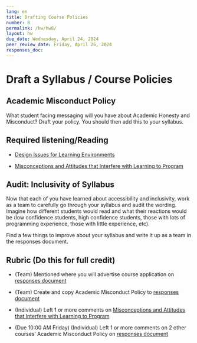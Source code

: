 ```yaml
---
lang: en
title: Drafting Course Policies
number: 8
permalink: /hw/hw8/
layout: hw
due_date: Wednesday, April 24, 2024
peer_review_date: Friday, April 26, 2024
responses_doc:
---
```


# Draft a Syllabus / Course Policies

## Academic Misconduct Policy

What student facing messaging will you have about Academic Honesty and Misconduct? Draft your policy. You should then add this to your syllabus.

## Required listening/Reading

- [<u>Design Issues for Learning Environments</u>](https://drive.google.com/file/d/1pw05bJwxy-F95_oetItzwwNN-_AaBLY-/view?usp=sharing)

- [<u>Misconceptions and Attitudes that Interfere with Learning to Program</u>](https://drive.google.com/file/d/127GkdneEWY8cbMOsgUcFh85rhxQLcQFd/view?usp=sharing)

## Audit: Inclusivity of Syllabus

Now that each of you have learned about accessibility and inclusivity, work as a team to carefully go through your syllabus and audit the wording. Imagine how different students would read and what their reactions would be (low confidence students, high confidence students, those with lots of programming experience, those with little experience, etc).

Find a few things to improve about your syllabus and write it up as a team in the responses document.

## Rubric (Do this for full credit)

- (Team) Mentioned where you will advertise course application on [<u>responses document</u>](https://docs.google.com/document/d/19iX-6gGupjBRUi7aKklWrzgvTva_LlGvWo_Tm7HcmcY/edit#heading=h.29q7tivs0jmk)

- (Team) Create and copy Academic Misconduct Policy to [<u>responses document</u>](https://docs.google.com/document/d/19iX-6gGupjBRUi7aKklWrzgvTva_LlGvWo_Tm7HcmcY/edit#heading=h.29q7tivs0jmk)

- (Individual) Left 1 or more comments on [<u>Misconceptions and Attitudes that Interfere with Learning to Program</u>](https://drive.google.com/file/d/127GkdneEWY8cbMOsgUcFh85rhxQLcQFd/view?usp=sharing)

- (Due 10:00 AM Friday) (Individual) Left 1 or more comments on 2 other courses’ Academic Misconduct Policy on [<u>responses document</u>](https://docs.google.com/document/d/19iX-6gGupjBRUi7aKklWrzgvTva_LlGvWo_Tm7HcmcY/edit#heading=h.29q7tivs0jmk)
